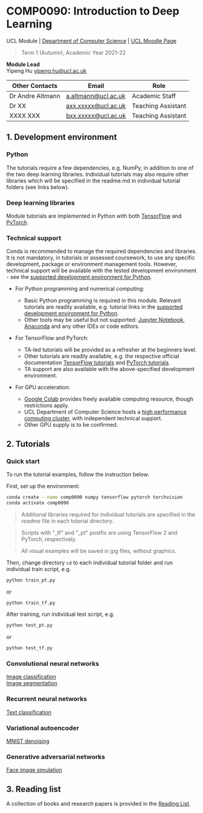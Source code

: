 # COMP0090: Introduction to Deep Learning
UCL Module | [Department of Computer Science](https://www.ucl.ac.uk/computer-science/) | [UCL Moodle Page](https://moodle.ucl.ac.uk/course/view.php?id=1444)
>Term 1 (Autumn), Academic Year 2021-22 


**Module Lead**  
Yipeng Hu <yipeng.hu@ucl.ac.uk>

|**Other Contacts**   | Email                       | Role           |
|---------------------|-----------------------------|----------------|
|Dr Andre Altmann     | <a.altmann@ucl.ac.uk>       | Academic Staff |
|Dr XX                | <axx.xxxxx@ucl.ac.uk>       | Teaching Assistant |
|XXXX XXX             | <bxx.xxxxx@ucl.ac.uk>       | Teaching Assistant |


## 1. Development environment

### Python
The tutorials require a few dependencies, e.g. NumPy, in addition to one of the two deep learning libraries. Individual tutorials may also require other libraries which will be specified in the readme.md in individual tutorial folders (see links below). 

### Deep learning libraries
Module tutorials are implemented in Python with both [TensorFlow](https://www.tensorflow.org/) and [PyTorch](https://pytorch.org/). 

### Technical support
Conda is recommended to manage the required dependencies and libraries. It is not mandatory, in tutorials or assessed coursework, to use any specific development, package or environment management tools. However, technical support will be available with the tested development environment - see the [supported development environment for Python].

- For Python programming and numerical computing: 
    - Basic Python programming is required in this module. Relevant tutorials are readily available, e.g. tutorial links in the [supported development environment for Python].
    - Other tools may be useful but not supported: [Jupyter Notebook](https://jupyter.org/), [Anaconda](https://www.anaconda.com/products/individual) and any other IDEs or code editors.

- For TensorFlow and PyTorch:
    - TA-led tutorials will be provided as a refresher at the beginners level.
    - Other tutorials are readily available, e.g. the respective official documentation [TensorFlow tutorials](https://www.tensorflow.org/tutorials) and [PyTorch tutorials](https://pytorch.org/tutorials/). 
    - TA support are also available with the above-specified development environment.

- For GPU acceleration:
    - [Google Colab](https://colab.research.google.com/) provides freely available computing resource, though restrictions apply.
    - UCL Department of Computer Science hosts a [high performance computing cluster](https://hpc.cs.ucl.ac.uk/), with independent technical support.
    - Other GPU supply is to be confirmed.

[supported development environment for Python]: https://weisslab.cs.ucl.ac.uk/YipengHu/mphy0030/-/blob/main/docs/dev_env_python.md


## 2. Tutorials
### Quick start
To run the tutorial examples, follow the instruction below.

First, set up the environment:
``` bash
conda create --name comp0090 numpy tensorflow pytorch torchvision
conda activate comp0090
```
>Additional libraries required for individual tutorials are specified in the _readme_ file in each tutorial directory. 

>Scripts with "_tf" and "_pt" postfix are using TensorFlow 2 and PyTorch, respectively.

>All visual examples will be saved in jpg files, without graphics.

Then, change directory `cd` to each individual tutorial folder and run individual train script, e.g.
``` bash
python train_pt.py   
```
or 
``` bash
python train_tf.py  
```

After training, run individual test script, e.g.
``` bash
python test_pt.py   
```
or 
``` bash
python test_tf.py  
```



### Convolutional neural networks
[Image classification](tutorials/img_cls)  
[Image segmentation](tutorials/img_sgm)

### Recurrent neural networks
[Text classification](tutorials/txt_cls)

### Variational autoencoder
[MNIST denoising](tutorials/mnist_vae)

### Generative adversarial networks
[Face image simulation](tutorials/face_gan)


## 3. Reading list
A collection of books and research papers is provided in the [Reading List](docs/reading.md).
